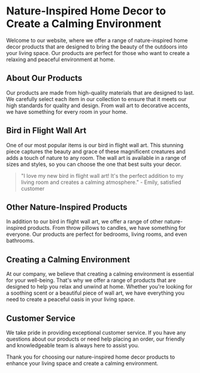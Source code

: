 <!--font:Exo 2-->

# Nature-Inspired Home Decor to Create a Calming Environment

Welcome to our website, where we offer a range of nature-inspired home decor products that are designed to bring the beauty of the outdoors into your living space. Our products are perfect for those who want to create a relaxing and peaceful environment at home.

## About Our Products

Our products are made from high-quality materials that are designed to last. We carefully select each item in our collection to ensure that it meets our high standards for quality and design. From wall art to decorative accents, we have something for every room in your home.

## Bird in Flight Wall Art

One of our most popular items is our bird in flight wall art. This stunning piece captures the beauty and grace of these magnificent creatures and adds a touch of nature to any room. The wall art is available in a range of sizes and styles, so you can choose the one that best suits your decor.

> "I love my new bird in flight wall art! It's the perfect addition to my living room and creates a calming atmosphere." - Emily, satisfied customer

## Other Nature-Inspired Products

In addition to our bird in flight wall art, we offer a range of other nature-inspired products. From throw pillows to candles, we have something for everyone. Our products are perfect for bedrooms, living rooms, and even bathrooms.

## Creating a Calming Environment

At our company, we believe that creating a calming environment is essential for your well-being. That's why we offer a range of products that are designed to help you relax and unwind at home. Whether you're looking for a soothing scent or a beautiful piece of wall art, we have everything you need to create a peaceful oasis in your living space.

## Customer Service

We take pride in providing exceptional customer service. If you have any questions about our products or need help placing an order, our friendly and knowledgeable team is always here to assist you.

Thank you for choosing our nature-inspired home decor products to enhance your living space and create a calming environment.

<!--

Write me content for website with wallpaper which alt text is:

"A close-up of a bird in flight"

The name/title of the page should not be 1:1 copy of the alt text but rather a real content of the website which is using this wallpaper.

- Use markdown format 
- Start with heading
- Heading should be short and concise
- The content should look like a real website 
- The website should not be about the wallpaper, wallpaper is just a related background
- Heading should be contain work "wallpaper" or "background"
- Include real sections like references, contact, user stories, etc. use things relevant to the page purpose.
- Feel free to use structure like headings, bullets, numbering, blockquotes, paragraphs, horizontal lines, etc.
- You can use formatting like bold or _italic_
- You can include UTF-8 emojis
- Links should be only #hash anchors (and you can refer to the document itself)
- Do not include images


---


# Nature-Inspired Wallpaper for Your Home

Welcome to our website, where we offer a wide selection of nature-inspired wallpapers to bring the beauty of the outdoors into your home. Our wallpapers are perfect for those who want to add a touch of nature to their living space without having to commit to a full-on outdoor theme.

## About Our Wallpaper

Our wallpaper is made from high-quality materials that are designed to last. The colors are vibrant and long-lasting, ensuring that your wallpaper will look great for years to come. Plus, our wallpapers are easy to install, so you can have a beautiful new look in no time.

## Bird in Flight Wallpaper

One of our most popular designs is our bird in flight wallpaper. This wallpaper features a close-up of a bird in mid-flight, capturing the beauty and grace of these magnificent creatures. The wallpaper is available in a range of colors, so you can choose the one that best suits your decor.

> "I love my new bird in flight wallpaper! It adds just the right amount of nature to my living room." - Jane, satisfied customer

## Other Nature-Inspired Designs

In addition to our bird in flight wallpaper, we offer a range of other nature-inspired designs. From floral patterns to landscapes, we have something for everyone. Our wallpapers are perfect for bedrooms, living rooms, and even bathrooms.

## Installation and Care

Installing our wallpaper is easy and straightforward. Simply follow the instructions provided with your order, and you'll have a beautiful new look in no time. And when it comes to care, our wallpapers are easy to clean and maintain, making them a great choice for busy households.

## Contact Us

If you have any questions about our wallpaper or would like to place an order, please don't hesitate to contact us. We're always happy to help our customers find the perfect wallpaper for their home.

Thank you for choosing our nature-inspired wallpaper for your home!


---


Heading should not include word "wallpaper". The website should not be about the wallpaper itself, wallpaper is just a related background, rewrite whole content.


---


# Bringing Nature into Your Home with Stunning Wallpapers

Welcome to our website, where we offer a range of stunning wallpapers that are designed to bring the beauty of nature into your home. Our wallpapers are perfect for those who want to create a relaxing and peaceful environment in their living space.

## About Our Wallpapers

Our wallpapers are made from high-quality materials that are designed to last. We use state-of-the-art printing techniques to ensure that the colors are vibrant and long-lasting. Plus, our wallpapers are easy to install, so you can have a beautiful new look in no time.

## Bird in Flight Wallpaper

One of our most popular designs features a close-up of a bird in mid-flight. This wallpaper captures the beauty and grace of these magnificent creatures and adds a touch of nature to any room. The wallpaper is available in a range of colors, so you can choose the one that best suits your decor.

> "I absolutely love my new bird in flight wallpaper! It brings a sense of calm and tranquility to my living room." - Sarah, satisfied customer

## Other Nature-Inspired Designs

In addition to our bird in flight design, we offer a range of other nature-inspired wallpapers. From floral patterns to landscapes, we have something for everyone. Our wallpapers are perfect for bedrooms, living rooms, and even bathrooms.

## Installation and Care

Installing our wallpaper is easy and straightforward. Simply follow the instructions provided with your order, and you'll have a beautiful new look in no time. And when it comes to care, our wallpapers are easy to clean and maintain, making them a great choice for busy households.

## Customer Service

At our company, we pride ourselves on providing exceptional customer service. If you have any questions about our wallpapers or need help placing an order, our friendly and knowledgeable team is always here to assist you.

Thank you for choosing our nature-inspired wallpapers to enhance your home's beauty and tranquility.


---


Heading should not include word "wallpaper". The website should not be about the wallpaper itself, wallpaper is just a related background, rewrite whole content.


---


# Nature-Inspired Home Decor to Create a Calming Environment

Welcome to our website, where we offer a range of nature-inspired home decor products that are designed to bring the beauty of the outdoors into your living space. Our products are perfect for those who want to create a relaxing and peaceful environment at home.

## About Our Products

Our products are made from high-quality materials that are designed to last. We carefully select each item in our collection to ensure that it meets our high standards for quality and design. From wall art to decorative accents, we have something for every room in your home.

## Bird in Flight Wall Art

One of our most popular items is our bird in flight wall art. This stunning piece captures the beauty and grace of these magnificent creatures and adds a touch of nature to any room. The wall art is available in a range of sizes and styles, so you can choose the one that best suits your decor.

> "I love my new bird in flight wall art! It's the perfect addition to my living room and creates a calming atmosphere." - Emily, satisfied customer

## Other Nature-Inspired Products

In addition to our bird in flight wall art, we offer a range of other nature-inspired products. From throw pillows to candles, we have something for everyone. Our products are perfect for bedrooms, living rooms, and even bathrooms.

## Creating a Calming Environment

At our company, we believe that creating a calming environment is essential for your well-being. That's why we offer a range of products that are designed to help you relax and unwind at home. Whether you're looking for a soothing scent or a beautiful piece of wall art, we have everything you need to create a peaceful oasis in your living space.

## Customer Service

We take pride in providing exceptional customer service. If you have any questions about our products or need help placing an order, our friendly and knowledgeable team is always here to assist you.

Thank you for choosing our nature-inspired home decor products to enhance your living space and create a calming environment.

-->
